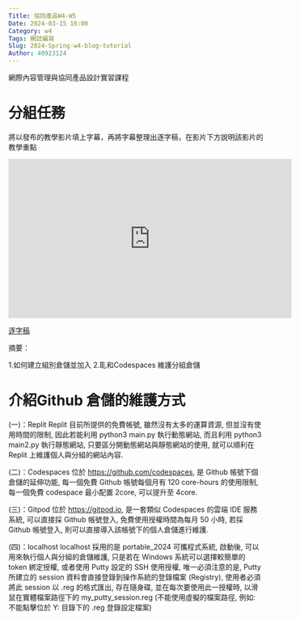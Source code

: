 ```yaml
---
Title: 協同產品W4-W5
Date: 2024-03-15 16:00
Category: w4
Tags: 網誌編寫
Slug: 2024-Spring-w4-blog-tutorial
Author: 40923124
---
```


網際內容管理與協同產品設計實習課程

<!-- PELICAN_END_SUMMARY -->

# 分組任務
將以發布的教學影片填上字幕，再將字幕整理出逐字稿，在影片下方說明該影片的教學重點



<iframe width="560" height="315" src="https://www.youtube.com/watch?v=tQVBDFba0CQ" title="YouTube video player" frameborder="0" allow="accelerometer; autoplay; clipboard-write; encrypted-media; gyroscope; picture-in-picture; web-share" referrerpolicy="strict-origin-when-cross-origin" allowfullscreen></iframe> 

[逐字稿](https://drive.google.com/file/d/1Q_tEaQHBHHXwKkpdgA_jqulbXNW6kJfB/view?usp=sharing)

摘要：

1.如何建立組別倉儲並加入
2.耴和Codespaces 維護分組倉儲

# 介紹Github 倉儲的維護方式

(一)：Replit
Replit 目前所提供的免費帳號, 雖然沒有太多的運算資源, 但並沒有使用時間的限制, 因此若能利用 python3 main.py 執行動態網站, 而且利用 python3 main2.py 執行靜態網站, 只要區分開動態網站與靜態網站的使用, 就可以順利在 Replit 上維護個人與分組的網站內容.

(二)：Codespaces
位於 https://github.com/codespaces, 是 Github 帳號下個倉儲的延伸功能, 每一個免費 Github 帳號每個月有 120 core-hours 的使用限制, 每一個免費 codespace 最小配置 2core, 可以提升至 4core.

(三)：Gitpod
位於 https://gitpod.io, 是一套類似 Codespaces 的雲端 IDE 服務系統, 可以直接採 Github 帳號登入, 免費使用授權時間為每月 50 小時, 若採 Github 帳號登入, 則可以直接導入該帳號下的個人倉儲進行維護.

(四)：localhost
localhost 採用的是 portable_2024 可攜程式系統, 啟動後, 可以用來執行個人與分組的倉儲維護, 只是若在 Windows 系統可以選擇較簡單的 token 綁定授權, 或者使用 Putty 設定的 SSH 使用授權, 唯一必須注意的是, Putty 所建立的 session 資料會直接登錄到操作系統的登錄檔案 (Registry), 使用者必須將此 session 以 .reg 的格式匯出, 存在隨身碟, 並在每次要使用此一授權時, 以滑鼠在實體檔案路徑下的 my_putty_session.reg (不能使用虛擬的檔案路徑, 例如: 不能點擊位於 Y: 目錄下的 .reg 登錄設定檔案)
